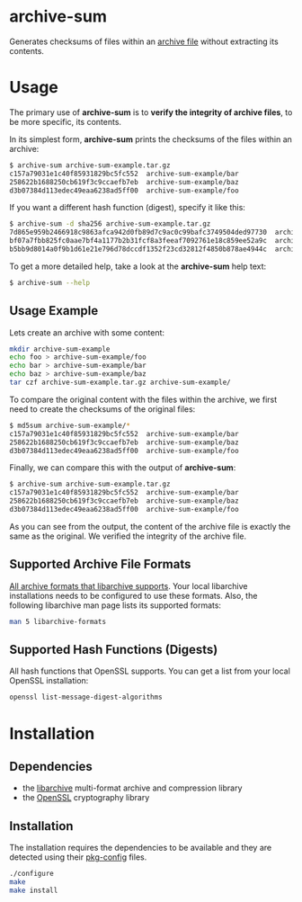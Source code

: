 # archive-sum

Generates checksums of files within an [archive file](https://en.wikipedia.org/wiki/Archive_file) without extracting its contents.

# Usage

The primary use of **archive-sum** is to **verify the integrity of archive files**, to be more specific, its contents.

In its simplest form, **archive-sum** prints the checksums of the files within an archive:

```bash
$ archive-sum archive-sum-example.tar.gz
c157a79031e1c40f85931829bc5fc552  archive-sum-example/bar
258622b1688250cb619f3c9ccaefb7eb  archive-sum-example/baz
d3b07384d113edec49eaa6238ad5ff00  archive-sum-example/foo
```

If you want a different hash function (digest), specify it like this:

```bash
$ archive-sum -d sha256 archive-sum-example.tar.gz
7d865e959b2466918c9863afca942d0fb89d7c9ac0c99bafc3749504ded97730  archive-sum-example/bar
bf07a7fbb825fc0aae7bf4a1177b2b31fcf8a3feeaf7092761e18c859ee52a9c  archive-sum-example/baz
b5bb9d8014a0f9b1d61e21e796d78dccdf1352f23cd32812f4850b878ae4944c  archive-sum-example/foo
```

To get a more detailed help, take a look at the **archive-sum** help text:

```bash
$ archive-sum --help
```

## Usage Example

Lets create an archive with some content:

```bash
mkdir archive-sum-example
echo foo > archive-sum-example/foo
echo bar > archive-sum-example/bar
echo baz > archive-sum-example/baz
tar czf archive-sum-example.tar.gz archive-sum-example/
```

To compare the original content with the files within the archive, we first need to create the checksums of the original files:

```bash
$ md5sum archive-sum-example/*
c157a79031e1c40f85931829bc5fc552  archive-sum-example/bar
258622b1688250cb619f3c9ccaefb7eb  archive-sum-example/baz
d3b07384d113edec49eaa6238ad5ff00  archive-sum-example/foo
```

Finally, we can compare this with the output of **archive-sum**:

```bash
$ archive-sum archive-sum-example.tar.gz
c157a79031e1c40f85931829bc5fc552  archive-sum-example/bar
258622b1688250cb619f3c9ccaefb7eb  archive-sum-example/baz
d3b07384d113edec49eaa6238ad5ff00  archive-sum-example/foo
```

As you can see from the output, the content of the archive file is exactly the same as the original. We verified the integrity of the archive file.

## Supported Archive File Formats

[All archive formats that libarchive supports](https://github.com/libarchive/libarchive/#supported-formats). Your local libarchive installations needs to be configured to use these formats. Also, the following libarchive man page lists its supported formats:

```bash
man 5 libarchive-formats
```

## Supported Hash Functions (Digests)

All hash functions that OpenSSL supports. You can get a list from your local OpenSSL installation:

```bash
openssl list-message-digest-algorithms
```

# Installation

## Dependencies

- the [libarchive](http://www.libarchive.org/) multi-format archive and compression library
- the [OpenSSL](https://www.openssl.org/) cryptography library

## Installation

The installation requires the dependencies to be available and they are detected using their [pkg-config](https://www.freedesktop.org/wiki/Software/pkg-config/) files.

```bash
./configure
make
make install
```
